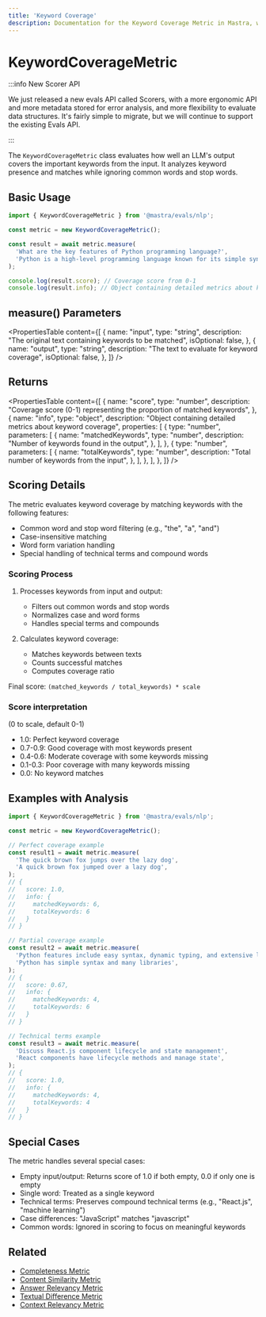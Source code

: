 ```yaml
---
title: 'Keyword Coverage'
description: Documentation for the Keyword Coverage Metric in Mastra, which evaluates how well LLM outputs cover important keywords from the input.
---
```


# KeywordCoverageMetric

:::info New Scorer API

We just released a new evals API called Scorers, with a more ergonomic API and more metadata stored for error analysis, and more flexibility to evaluate data structures. It's fairly simple to migrate, but we will continue to support the existing Evals API.

:::

The `KeywordCoverageMetric` class evaluates how well an LLM's output covers the important keywords from the input. It analyzes keyword presence and matches while ignoring common words and stop words.

## Basic Usage

```typescript
import { KeywordCoverageMetric } from '@mastra/evals/nlp';

const metric = new KeywordCoverageMetric();

const result = await metric.measure(
  'What are the key features of Python programming language?',
  'Python is a high-level programming language known for its simple syntax and extensive libraries.',
);

console.log(result.score); // Coverage score from 0-1
console.log(result.info); // Object containing detailed metrics about keyword coverage
```

## measure() Parameters

<PropertiesTable
content={[
{
name: "input",
type: "string",
description: "The original text containing keywords to be matched",
isOptional: false,
},
{
name: "output",
type: "string",
description: "The text to evaluate for keyword coverage",
isOptional: false,
},
]}
/>

## Returns

<PropertiesTable
content={[
{
name: "score",
type: "number",
description:
"Coverage score (0-1) representing the proportion of matched keywords",
},
{
name: "info",
type: "object",
description: "Object containing detailed metrics about keyword coverage",
properties: [
{
type: "number",
parameters: [
{
name: "matchedKeywords",
type: "number",
description: "Number of keywords found in the output",
},
],
},
{
type: "number",
parameters: [
{
name: "totalKeywords",
type: "number",
description: "Total number of keywords from the input",
},
],
},
],
},
]}
/>

## Scoring Details

The metric evaluates keyword coverage by matching keywords with the following features:

- Common word and stop word filtering (e.g., "the", "a", "and")
- Case-insensitive matching
- Word form variation handling
- Special handling of technical terms and compound words

### Scoring Process

1. Processes keywords from input and output:
   - Filters out common words and stop words
   - Normalizes case and word forms
   - Handles special terms and compounds

2. Calculates keyword coverage:
   - Matches keywords between texts
   - Counts successful matches
   - Computes coverage ratio

Final score: `(matched_keywords / total_keywords) * scale`

### Score interpretation

(0 to scale, default 0-1)

- 1.0: Perfect keyword coverage
- 0.7-0.9: Good coverage with most keywords present
- 0.4-0.6: Moderate coverage with some keywords missing
- 0.1-0.3: Poor coverage with many keywords missing
- 0.0: No keyword matches

## Examples with Analysis

```typescript
import { KeywordCoverageMetric } from '@mastra/evals/nlp';

const metric = new KeywordCoverageMetric();

// Perfect coverage example
const result1 = await metric.measure(
  'The quick brown fox jumps over the lazy dog',
  'A quick brown fox jumped over a lazy dog',
);
// {
//   score: 1.0,
//   info: {
//     matchedKeywords: 6,
//     totalKeywords: 6
//   }
// }

// Partial coverage example
const result2 = await metric.measure(
  'Python features include easy syntax, dynamic typing, and extensive libraries',
  'Python has simple syntax and many libraries',
);
// {
//   score: 0.67,
//   info: {
//     matchedKeywords: 4,
//     totalKeywords: 6
//   }
// }

// Technical terms example
const result3 = await metric.measure(
  'Discuss React.js component lifecycle and state management',
  'React components have lifecycle methods and manage state',
);
// {
//   score: 1.0,
//   info: {
//     matchedKeywords: 4,
//     totalKeywords: 4
//   }
// }
```

## Special Cases

The metric handles several special cases:

- Empty input/output: Returns score of 1.0 if both empty, 0.0 if only one is empty
- Single word: Treated as a single keyword
- Technical terms: Preserves compound technical terms (e.g., "React.js", "machine learning")
- Case differences: "JavaScript" matches "javascript"
- Common words: Ignored in scoring to focus on meaningful keywords

## Related

- [Completeness Metric](./completeness)
- [Content Similarity Metric](./content-similarity)
- [Answer Relevancy Metric](./answer-relevancy)
- [Textual Difference Metric](./textual-difference)
- [Context Relevancy Metric](./context-relevancy)
